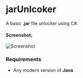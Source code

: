 # jarUnlcoker
 A basic **.jar** file unlocker using C#.

#### Screenshot;

![Screenshot](https://i.hizliresim.com/alk3wpq.png)

### Requirements
 - Any modern version of **Java**.
